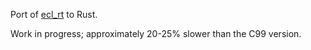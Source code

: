 Port of [ecl_rt](https://github.com/elindsey/ecl_rt) to Rust.

Work in progress; approximately 20-25% slower than the C99 version.
